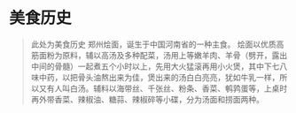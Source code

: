 # 美食历史
> 此处为美食历史
> 郑州烩面，诞生于中国河南省的一种主食。
烩面以优质高筋面粉为原料，辅以高汤及多种配菜，汤用上等嫩羊肉、羊骨（劈开，露出中间的骨髓）一起煮五个小时以上，先用大火猛滚再用小火煲，其中下七八味中药，以把骨头油熬出来为佳，煲出来的汤白白亮亮，犹如牛乳一样，所以又有人叫白汤。辅料以海带丝、千张丝、粉条、香菜、鹌鹑蛋等，上桌时再外带香菜、辣椒油、糖蒜、辣椒碎等小碟，分为汤面和捞面两种。
> 